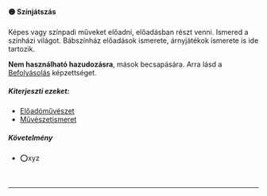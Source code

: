 #### 🟡 Színjátszás

Képes vagy színpadi műveket előadni, előadásban részt venni. Ismered a színházi világot. Bábszínház előadások ismerete, árnyjátékok ismerete is ide tartozik.

**Nem használható hazudozásra**, mások becsapására. Arra lásd a [Befolyásolás](../kepzettsegek/befolyasolas.md) képzettséget.

##### Kiterjeszti ezeket:
- [Előadóművészet](../kepzettsegek/eloadomuveszet.md)
- [Művészetismeret](../kepzettsegek/muveszetismeret.md)

##### Követelmény
- ⭕xyz

<br />

---
